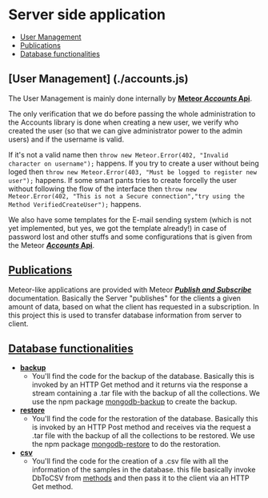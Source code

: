 # Server side application
  - [User Management](#user-management)
  - [Publications](#publications)
  - [Database functionalities](#database-functionalities)

## [User Management] (./accounts.js)
  The User Management is mainly done internally by [**Meteor _Accounts_ Api**][acc].
  
  The only verification that we do before passing the whole administration to the Accounts library is done when creating a new user,
  we verify who created the user (so that we can give administrator power to the admin users) and if the username is valid. 
  
  If it's not a valid name then `throw new Meteor.Error(402, "Invalid character on username");` happens.
  If you try to create a user without being loged then `throw new Meteor.Error(403, "Must be logged to register new user");` happens.
  If some smart pants tries to create forcelly the user without following the flow of the interface then
  `throw new Meteor.Error(402, "This is not a Secure connection","try using the Method VerifiedCreateUser");` happens.
  
  We also have some templates for the E-mail sending system (which is not yet implemented, but yes, we got the template already!) in case
  of password lost and other stuffs and some configurations that is given from the Meteor [**_Accounts_ Api**][acc].
  
## [Publications](./publication.js)
  Meteor-like applications are provided with Meteor [**_Publish and Subscribe_**][pubsub] documentation.
  Basically the Server "publishes" for the clients a given amount of data, based on what the client has requested in a subscription.
  In this project this is used to transfer database information from server to client.
  
## [Database functionalities](./database)
  - [**backup**](./database/backup.js)
    - You'll find the code for the backup of the database. Basically this is invoked by an HTTP Get method and it returns via the response a stream containing a .tar file with the backup of all the collections. We use the npm package [mongodb-backup](https://github.com/hex7c0/mongodb-backup) to create the backup.
  - [**restore**](./database/restore.js)
    - You'll find the code for the restoration of the database. Basically this is invoked by an HTTP Post method and receives via the request a .tar file with the backup of all the collections to be restored. We use the npm package [mongodb-restore](https://github.com/hex7c0/mongodb-restore) to do the restoration.
  - [**csv**](./database/csv.js)
    - You'll find the code for the creation of a .csv file with all the information of the samples in the database. this file basically invoke DbToCSV from [methods](../lib/methods.js) and then pass it to the client via an HTTP Get method.
  
  
  [pubsub]:http://docs.meteor.com/#/basic/pubsub
  [acc]:http://docs.meteor.com/#/basic/accounts

